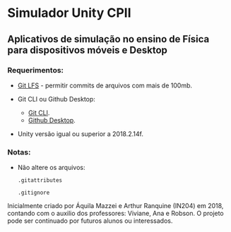 # Simulador Unity CPII
## Aplicativos de simulação no ensino de Física para dispositivos móveis e Desktop

### Requerimentos:
  - [Git LFS](https://git-lfs.github.com/) - permitir commits de arquivos com mais de 100mb.
  
  - Git CLI ou Github Desktop:
    - [Git CLI](https://git-scm.com/).
    - [Github Desktop](https://desktop.github.com/).
    
  - Unity versão igual ou superior a 2018.2.14f.
  
  
 

### Notas: 
  - Não altere os arquivos:
  
     `.gitattributes`
    
     `.gitignore `
    
 

Inicialmente criado por Áquila Mazzei e Arthur Ranquine (IN204) em 2018, contando com o auxilio dos professores: Viviane, Ana e Robson. O projeto pode ser continuado por futuros alunos ou interessados.
 
